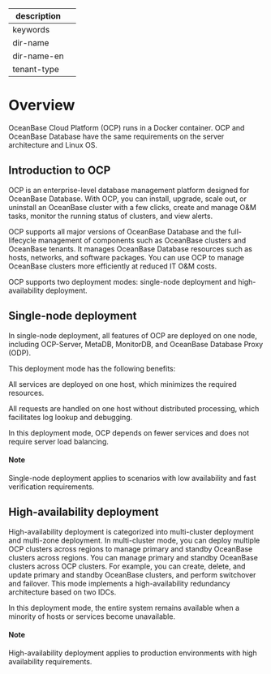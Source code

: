|description||
|---|---|
|keywords||
|dir-name||
|dir-name-en||
|tenant-type||

# Overview

OceanBase Cloud Platform (OCP) runs in a Docker container. OCP and OceanBase Database have the same requirements on the server architecture and Linux OS.

## Introduction to OCP

OCP is an enterprise-level database management platform designed for OceanBase Database. With OCP, you can install, upgrade, scale out, or uninstall an OceanBase cluster with a few clicks, create and manage O&M tasks, monitor the running status of clusters, and view alerts.

OCP supports all major versions of OceanBase Database and the full-lifecycle management of components such as OceanBase clusters and OceanBase tenants. It manages OceanBase Database resources such as hosts, networks, and software packages. You can use OCP to manage OceanBase clusters more efficiently at reduced IT O&M costs.

OCP supports two deployment modes: single-node deployment and high-availability deployment.

## Single-node deployment

In single-node deployment, all features of OCP are deployed on one node, including OCP-Server, MetaDB, MonitorDB, and OceanBase Database Proxy (ODP).

This deployment mode has the following benefits:

All services are deployed on one host, which minimizes the required resources.

All requests are handled on one host without distributed processing, which facilitates log lookup and debugging.

In this deployment mode, OCP depends on fewer services and does not require server load balancing.

  <main id="notice" type='explain'>
    <h4>Note</h4>
    <p>Single-node deployment applies to scenarios with low availability and fast verification requirements. </p>
  </main>

## High-availability deployment

High-availability deployment is categorized into multi-cluster deployment and multi-zone deployment. In multi-cluster mode, you can deploy multiple OCP clusters across regions to manage primary and standby OceanBase clusters across regions. You can manage primary and standby OceanBase clusters across OCP clusters. For example, you can create, delete, and update primary and standby OceanBase clusters, and perform switchover and failover. This mode implements a high-availability redundancy architecture based on two IDCs.

In this deployment mode, the entire system remains available when a minority of hosts or services become unavailable.

  <main id="notice" type='explain'>
    <h4>Note</h4>
    <p>High-availability deployment applies to production environments with high availability requirements. </p>
  </main>